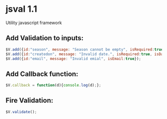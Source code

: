 # jsval 1.1
Utility javascript framework

## Add Validation to inputs:

```js
$V.add({id:"season", message: "Season cannot be empty", isRequired:true});
$V.add({id:"createdon", message: "Invalid date.", isRequired:true, isDate: true, dateFormat: 'dd/MM/yyyy'});
$V.add({id:"email", message: "Invalid emial", isEmail:true});
```

## Add Callback function:

```js
$V.callback = function(d){console.log(d);};
```

## Fire Validation:

```js
$V.validate();
```
